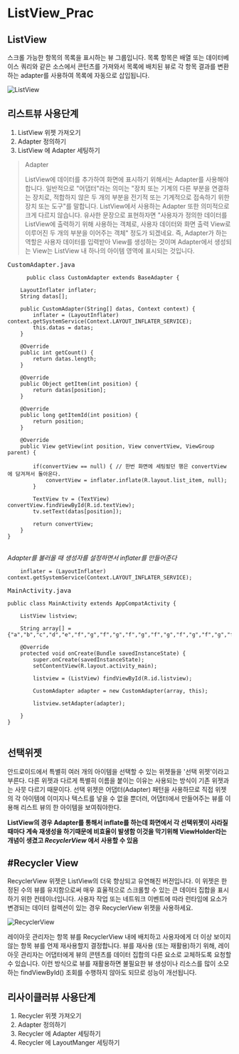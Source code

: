 # ListView_Prac
ListView
--
스크롤 가능한 항목의 목록을 표시하는 뷰 그룹입니다. 목록 항목은 배열 또는 데이터베이스 쿼리와 같은 소스에서 콘턴츠를 가져와서 목록에 배치된 뷰로 각 항목 결과를 변환하는 adapter를 사용하여 목록에 자동으로 삽입됩니다.


![ListView](https://developer.android.com/images/ui/listview.png?hl=ko)

리스트뷰 사용단계
--
1. ListView 위젯 가져오기
2. Adapter 정의하기
3. ListView 에 Adapter 세팅하기


>Adapter
>
>ListView에 데이터를 추가하여 화면에 표시하기 위해서는 Adapter를 사용해야 합니다. 일반적으로 "어댑터"라는 의미는 "장치 또는 기계의 다른 부분을 연결하는 장치로, 적합하지 않은 두 개의 부분을 전기적 또는 기계적으로 접속하기 위한 장치 또는 도구"를 말합니다. ListView에서 사용하는 Adapter 또한 의미적으로 크게 다르지 않습니다. 유사한 문장으로 표현하자면 "사용자가 정의한 데이터를 ListView에 출력하기 위해 사용하는 객체로, 사용자 데이터와 화면 출력 View로 이루어진 두 개의 부분을 이어주는 객체" 정도가 되겠네요. 즉, Adapter가 하는 역할은 사용자 데이터를 입력받아 View를 생성하는 것이며 Adapter에서 생성되는 View는 ListView 내 하나의 아이템 영역에 표시되는 것입니다.


<pre>CustomAdapter.java
<code>
      public class CustomAdapter extends BaseAdapter {

    LayoutInflater inflater;
    String datas[];

    public CustomAdapter(String[] datas, Context context) {
        inflater = (LayoutInflater) context.getSystemService(Context.LAYOUT_INFLATER_SERVICE);
        this.datas = datas;
    }

    @Override
    public int getCount() {
        return datas.length;
    }

    @Override
    public Object getItem(int position) {
        return datas[position];
    }

    @Override
    public long getItemId(int position) {
        return position;
    }

    @Override
    public View getView(int position, View convertView, ViewGroup parent) {

        if(convertView == null) { // 한번 화면에 세팅됬던 행은 convertView 에 담겨져서 돌아온다.
            convertView = inflater.inflate(R.layout.list_item, null);
        }

        TextView tv = (TextView) convertView.findViewById(R.id.textView);
        tv.setText(datas[position]);

        return convertView;
    }
}
</code>
</pre>


*Adapter를 불러올 때 생성자를 설정하면서 inflater를 만들어준다*

        inflater = (LayoutInflater) context.getSystemService(Context.LAYOUT_INFLATER_SERVICE);





<pre>MainActivity.java
<code>
public class MainActivity extends AppCompatActivity {

    ListView listview;

    String array[] = {"a","b","c","d","e","f","g","f","g","f","g","f","g","f","g","f","g","f","g"};

    @Override
    protected void onCreate(Bundle savedInstanceState) {
        super.onCreate(savedInstanceState);
        setContentView(R.layout.activity_main);

        listview = (ListView) findViewById(R.id.listview);

        CustomAdapter adapter = new CustomAdapter(array, this);

        listview.setAdapter(adapter);

    }
}
</code>
</pre>

선택위젯
--
안드로이드에서 특별히 여러 개의 아이템을 선택할 수 있는 위젯들을 '선택 위젯'이라고 부른다. 다른 위젯과 다르게 특별히 이름을 붙이는 이유는 사용되는 방식이 기존 위젯과는 사뭇 다르기 때문이다. 선택 위젯은 어댑터(Adapter) 패턴을 사용하므로 직접 위젯의 각 아이템에 이미지나 텍스트를 넣을 수 없을 뿐더러, 어댑터에서 만들어주는 뷰를 이용해 리스트 뷰의 한 아이템을 보여줘야한다. 

**ListView의 경우 Adapter를 통해서 inflate를 하는데 화면에서 각 선택위젯이 사라질때마다 계속 재생성을 하기때문에 비효율이 발생함 이것을 막기위해 ViewHolder라는 개념이 생겼고 *RecyclerView* 에서 사용할 수 있음**


#Recycler View
-
RecyclerView 위젯은 ListView의 더욱 향상되고 유연해진 버전입니다. 이 위젯은 한정된 수의 뷰를 유지함으로써 매우 효율적으로 스크롤할 수 있는 큰 데이터 집합을 표시하기 위한 컨테이너입니다. 사용자 작업 또는 네트워크 이벤트에 따라 런타임에 요소가 변경되는 데이터 컬렉션이 있는 경우 RecyclerView 위젯을 사용하세요.

![RecyclerView](https://developer.android.com/training/material/images/RecyclerView.png?hl=ko)


레이아웃 관리자는 항목 뷰를 RecyclerView 내에 배치하고 사용자에게 더 이상 보이지 않는 항목 뷰를 언제 재사용할지 결정합니다. 뷰를 재사용 (또는 재활용)하기 위해, 레이아웃 관리자는 어댑터에게 뷰의 콘텐츠를 데이터 집합의 다른 요소로 교체하도록 요청할 수 있습니다. 이런 방식으로 뷰를 재활용하면 불필요한 뷰 생성이나 리소스를 많이 소모하는 findViewById() 조회를 수행하지 않아도 되므로 성능이 개선됩니다.


리사이클러뷰 사용단계
--
1. Recycler 위젯 가져오기
2. Adapter 정의하기
3. Recycler 에 Adapter 세팅하기
4. Recycler 에 LayoutManger 세팅하기


